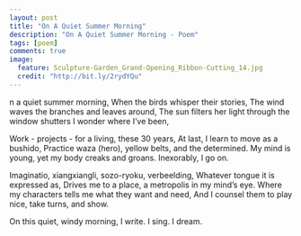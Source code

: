 ```yaml
---
layout: post
title: "On A Quiet Summer Morning"
description: "On A Quiet Summer Morning - Poem"
tags: [poem]
comments: true
image:
  feature: Sculpture-Garden_Grand-Opening_Ribbon-Cutting_14.jpg
  credit: "http://bit.ly/2rydYQu"
---
```


n a quiet summer morning,
When the birds whisper their stories,
The wind waves the branches and leaves around,
The sun filters her light through the window shutters
I wonder where I’ve been,

Work - projects - for a living, these 30 years,
At last, I learn to move as a bushido,
Practice waza (hero), yellow belts, and the determined.
My mind is young, yet my body creaks and groans.
Inexorably, I go on.

Imaginatio, xiangxiangli, sozo-ryoku, verbeelding,
Whatever tongue it is expressed as,
Drives me to a place, a metropolis in my mind’s eye.
Where my characters tells me what they want and need,
And I counsel them to play nice, take turns, and show.

On this quiet, windy morning,
I write. I sing. I dream.
